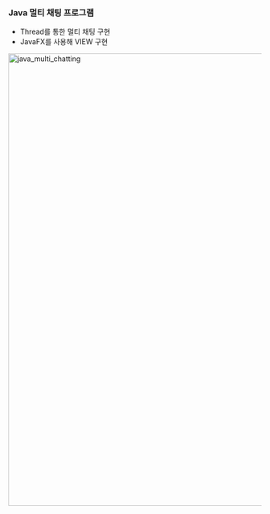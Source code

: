 ### Java 멀티 채팅 프로그램
- Thread를 통한 멀티 채팅 구현
- JavaFX를 사용해 VIEW 구현

<img width="900" alt="java_multi_chatting" src="https://github.com/choyeongwook/java-multi-chatting/assets/72301213/beaae235-42b6-41b7-9d0b-860aa93b8db6">
